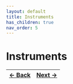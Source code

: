 ```yaml
---
layout: default
title: Instruments
has_children: true
nav_order: 5
---
```


# Instruments

|[&larr; Back](programmers_guide.md)|[Next &rarr;](instruments/keithley_237.md)|
|:---|---:|
